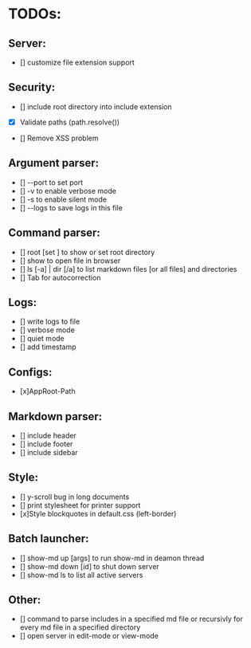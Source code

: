 # TODOs:

## Server:
- [] customize file extension support

## Security:
- [] include root directory into include extension
- [x] Validate paths (path.resolve())
- [] Remove XSS problem

## Argument parser:
- [] --port to set port
- [] -v to enable verbose mode
- [] -s to enable silent mode
- [] --logs <file> to save logs in this file

## Command parser:
- [] root [set <path>] to show or set root directory
- [] show <file> to open file in browser
- [] ls [-a] | dir [/a] to list markdown files [or all files] and directories
- [] Tab for autocorrection

## Logs:
- [] write logs to file
- [] verbose mode
- [] quiet mode
- [] add timestamp

## Configs:
- [x]AppRoot-Path

## Markdown parser:
- [] include header
- [] include footer
- [] include sidebar

## Style:
- [] y-scroll bug in long documents
- [] print stylesheet for printer support
- [x]Style blockquotes in default.css (left-border)

## Batch launcher:
- [] show-md up [args] to run show-md in deamon thread
- [] show-md down [id] to shut down server
- [] show-md ls to list all active servers

## Other:
- [] command to parse includes in a specified md file or recursivly for every md file in a specified          directory
- [] open server in edit-mode or view-mode
